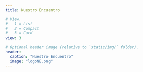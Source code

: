 ```yaml
---
title: Nuestro Encuentro

# View.
#   1 = List
#   2 = Compact
#   3 = Card
view: 3

# Optional header image (relative to `static/img/` folder).
header:
  caption: "Nuestro Encuentro"
  image: "logoNE.png"
---
```

